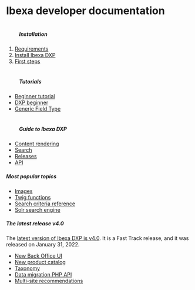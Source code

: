 <div class="front-page">
    <div class="row">
        <h1>Ibexa developer documentation</h1>
    </div>
    <!-- <div class="row mt-5 pb-4">
        <div class="col-12">
            <div class="announcement" role="alert">
                <div class="d-flex flex-column flex-md-row justify-content-between align-items-center">
                    <span class="d-flex align-items-center">
                        <svg class="tile-icon" width="32" height="32" viewBox="0 0 140 140" xmlns="http://www.w3.org/2000/svg">
                            <g transform="matrix(5.833333333333333,0,0,5.833333333333333,0,0)"><path d="M17.436,10.852a1.7,1.7,0,1,1,2.4-2.4,1.752,1.752,0,0,1,.391.59.441.441,0,0,0,.314.267A.422.422,0,0,0,20.93,9.2l1.325-1.325a.858.858,0,0,0-.012-1.213l-1.39-1.389a1.661,1.661,0,0,0,.765-.436,1.733,1.733,0,0,0-2.451-2.45,1.659,1.659,0,0,0-.435.764l-1.39-1.389a.858.858,0,0,0-1.213-.013L14.9,2.975a.417.417,0,0,0-.119.345.442.442,0,0,0,.193.317,1.745,1.745,0,0,1,.269.221,1.7,1.7,0,1,1-2.4,2.4,1.752,1.752,0,0,1-.221-.27A.438.438,0,0,0,12.3,5.8a.422.422,0,0,0-.345.12l-1.23,1.23a.859.859,0,0,0,.013,1.213l4.9,4.9a.857.857,0,0,0,1.212.013l1.325-1.325a.421.421,0,0,0,.113-.39.439.439,0,0,0-.267-.314A1.774,1.774,0,0,1,17.436,10.852Z" fill="none" stroke="var(--ibexa-jazzberry)" stroke-linecap="round" stroke-linejoin="round" stroke-width="1.5"></path><path d="M1.484 13.5L1.484 22.5" fill="none" stroke="var(--ibexa-jazzberry)" stroke-linecap="round" stroke-linejoin="round" stroke-width="1.5"></path><path d="M1.484,21h16.5a3,3,0,0,0-3-3h-3.75a3,3,0,0,0-3-3H1.484" fill="none" stroke="var(--ibexa-jazzberry)" stroke-linecap="round" stroke-linejoin="round" stroke-width="1.5"></path><path d="M7.484 18L11.234 18" fill="none" stroke="var(--ibexa-jazzberry)" stroke-linecap="round" stroke-linejoin="round" stroke-width="1.5"></path></g>
                        </svg>
                        Ibexa DXP plugin for PhpStorm is now available!
                    </span>
                    <span class="d-flex flex-column flex-xs-row flex-sm-row flex-md-row justify-content-between align-items-center ml-md-4">
                        <a href="https://www.ibexa.co/blog/save-time-with-ibexa-dxp-s-latest-ide-plugin" class="btn btn-sm btn-announcement-outline mr-4 ml-4 ml-md-0 mb-3 mb-sm-0" target="_blank">
                            Read blog post
                        </a>
                        <a href="https://plugins.jetbrains.com/plugin/17239-ibexa-dxp" class="btn btn-sm btn-announcement" target="_blank">
                            Get it from marketplace
                        </a>
                    </span>
                </div>
            </div>
        </div>
    </div> -->
    <div class="row">
        <div class="col-lg px-2 px-lg-4">
            <div class="tile">
                <div class="row">
                    <div class="col-lg">
                        <h5 class="tile-title">
                            <svg class="tile-icon align-middle" width="32" height="32">
                                <use fill="var(--ibexa-jazzberry)" xlink:href="images/ez-icons.svg#publish"></use>
                            </svg>
                            Installation
                        </h5>
                        <div class="tile-body">
                            <ol>
                                <li><a href="getting_started/requirements/">Requirements</a></li>
                                <li><a href="getting_started/install_ez_platform/">Install Ibexa DXP</a></li>
                                <li><a href="getting_started/first_steps/">First steps</a></li>
                            </ol>
                        </div>
                    </div>
                </div>
            </div>
        </div>
        <div class="col-lg px-2">
            <div class="tile">
                <div class="row">
                    <div class="col-lg">
                        <h5 class="tile-title">
                            <svg class="tile-icon align-middle" width="32" height="32">
                                <use fill="var(--ibexa-jazzberry)" xlink:href="images/ez-icons.svg#about"></use>
                            </svg>
                            Tutorials
                        </h5>
                        <div class="tile-body">
                            <ul>
                                <li><a href="tutorials/platform_beginner/building_a_bicycle_route_tracker_in_ez_platform/">Beginner tutorial</a></li>
                                <li><a href="tutorials/enterprise_beginner/ez_enterprise_beginner_tutorial_-_its_a_dogs_world/">DXP beginner</a></li>
                                <li><a href="tutorials/generic_field_type/creating_a_point2d_field_type/">Generic Field Type</a></li>
                            </ul>
                        </div>
                    </div>
                </div>
            </div>
        </div>
        <div class="col-lg px-2 px-lg-4">
            <div class="tile">
                <div class="row">
                    <div class="col-lg">
                        <h5 class="tile-title">
                            <svg class="tile-icon align-middle" width="32" height="32">
                                <use fill="var(--ibexa-jazzberry)" xlink:href="images/ez-icons.svg#settings-config"></use>
                            </svg>
                            Guide to Ibexa DXP
                        </h5>
                    <div class="tile-body">
                        <ul>
                            <li><a href="guide/content_rendering/render_content/render_content/">Content rendering</a></li>
                            <li><a href="guide/search/search/">Search</a></li>
                            <li><a href="releases/ibexa_dxp_v3.3/">Releases</a></li>
                            <li><a href="api/public_php_api/">API</a></li>
                        </ul>
                    </div>
                </div>
            </div>
        </div>
    </div>
    </div>
    <div class="row mt-5">
        <div class="col-lg-4 mb-5 most-popular">
            <h5>
                Most popular topics
                <svg class="tile-icon" width="15" height="15">
                    <use fill="var(--ibexa-jazzberry)" xlink:href="images/ez-icons.svg#bookmark-active"></use>
                </svg>
            </h5>
                <ul>
                    <li><a href="guide/images/">Images</a></li>
                    <li><a href="guide/content_rendering/twig_function_reference/twig_functions_reference/">Twig functions</a></li>
                    <li><a href="guide/search/search_criteria_reference">Search criteria reference</a></li>
                    <li><a href="guide/search/solr/">Solr search engine</a></li>
                </ul>
        </div>
        <div class="col-lg-8 mb-5 latest-release">
            <h5>
                The latest release
                <span class="pill">v4.0</span>
            </h5>
            <div class="row mt-3">
                <div class="col-lg-5">The <a href="releases/ibexa_dxp_v4.0/">latest version of Ibexa DXP is v4.0</a>. It is a Fast Track release, and it was released on January 31, 2022.
                </div>
                <div class="col-sm-7 features">
                    <ul>
                        <li><a href="releases/ibexa_dxp_v4.0">New Back Office UI</a></li>
                        <li><a href="releases/ibexa_dxp_v4.0/#new-product-catalog">New product catalog</a></li>
                        <li><a href="releases/ibexa_dxp_v4.0/#taxonomy">Taxonomy</a></li>
                        <li><a href="releases/ibexa_dxp_v4.0/#migration-api">Data migration PHP API</a></li>
                        <li><a href="releases/ibexa_dxp_v4.0/#separate-recommendations-for-different-websites">Multi-site recommendations</a></li>
                    </ul>
                </div>
            </div>
        </div>
    </div>
</div>
